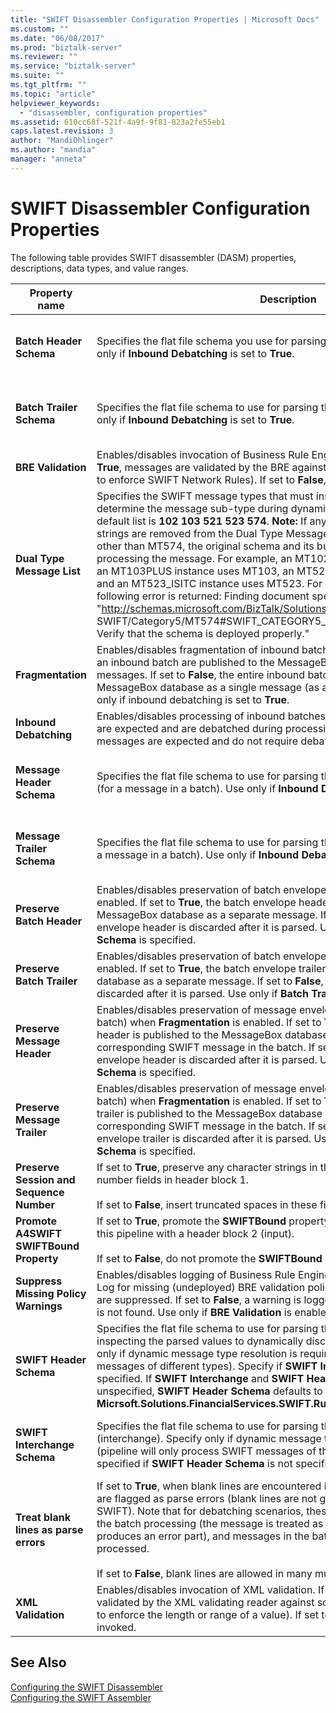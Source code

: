 ```yaml
---
title: "SWIFT Disassembler Configuration Properties | Microsoft Docs"
ms.custom: ""
ms.date: "06/08/2017"
ms.prod: "biztalk-server"
ms.reviewer: ""
ms.service: "biztalk-server"
ms.suite: ""
ms.tgt_pltfrm: ""
ms.topic: "article"
helpviewer_keywords: 
  - "disassembler, configuration properties"
ms.assetid: 610cc68f-521f-4a9f-9f81-823a2fe55eb1
caps.latest.revision: 3
author: "MandiOhlinger"
ms.author: "mandia"
manager: "anneta"
---
```

# SWIFT Disassembler Configuration Properties
The following table provides SWIFT disassembler (DASM) properties, descriptions, data types, and value ranges.  
  
|Property name|Description|Data type|Value range|  
|-------------------|-----------------|---------------|-----------------|  
|**Batch Header Schema**|Specifies the flat file schema you use for parsing the batch envelope header. Use only if **Inbound Debatching** is set to **True**.|String|None or any deployed schema name|  
|**Batch Trailer Schema**|Specifies the flat file schema to use for parsing the batch envelope trailer. Use only if **Inbound Debatching** is set to **True**.|String|None or any deployed schema name|  
|**BRE Validation**|Enables/disables invocation of Business Rule Engine (BRE) validation. If set to **True**, messages are validated by the BRE against deployed policies (for example, to enforce SWIFT Network Rules). If set to **False**, BRE validation is not invoked.|Boolean|True, False|  
|**Dual Type Message List**|Specifies the SWIFT message types that must inspect a second header field to determine the message sub-type during dynamic message type resolution. The default list is **102 103 521 523 574**. **Note:**  If any or all of the message-type strings are removed from the Dual Type Message List, then for all messages other than MT574, the original schema and its business rules are used in processing the message. For example, an MT102 PLUS instance uses MT102, an MT103PLUS instance uses MT103, an MT521_ISITC instance uses MT521, and an MT523_ISITC instance uses MT523. For all MT574 instances, the following error is returned: Finding document specification by message type "http://schemas.microsoft.com/BizTalk/Solutions/FinancialServices/ SWIFT/Category5/MT574#SWIFT_CATEGORY5_MT574_Interchange" failed. Verify that the schema is deployed properly."|String|Space-separated list of 3-digit numbers|  
|**Fragmentation**|Enables/disables fragmentation of inbound batches. If set to **True**, messages in an inbound batch are published to the MessageBox database as separate messages. If set to **False**, the entire inbound batch is published to the MessageBox database as a single message (as an exact copy of the input). Use only if inbound debatching is set to **True**.|Boolean|True, False|  
|**Inbound Debatching**|Enables/disables processing of inbound batches. If set to **True**, inbound batches are expected and are debatched during processing. If set to **False**, single messages are expected and do not require debatching.|Boolean|True, False|  
|**Message Header Schema**|Specifies the flat file schema to use for parsing the message envelope header (for a message in a batch). Use only if **Inbound Debatching** is set to **True**.|String|None or any deployed schema name|  
|**Message Trailer Schema**|Specifies the flat file schema to use for parsing the message envelope trailer (for a message in a batch). Use only if **Inbound Debatching** is set to **True**.|String|None or any deployed schema name|  
|**Preserve Batch Header**|Enables/disables preservation of batch envelope header when **Fragmentation** is enabled. If set to **True**, the batch envelope header is published to the MessageBox database as a separate message. If set to **False**, the batch envelope header is discarded after it is parsed. Use only if **Batch Header Schema** is specified.|Boolean|True, False|  
|**Preserve Batch Trailer**|Enables/disables preservation of batch envelope trailer when **Fragmentation** is enabled. If set to **True**, the batch envelope trailer is published to the MessageBox database as a separate message. If set to **False**, the batch envelope trailer is discarded after it is parsed. Use only if **Batch Trailer Schema** is specified.|Boolean|True, False|  
|**Preserve Message Header**|Enables/disables preservation of message envelope header (for a message in a batch) when **Fragmentation** is enabled. If set to **True**, the message envelope header is published to the MessageBox database in the header part of the corresponding SWIFT message in the batch. If set to **False**, the message envelope header is discarded after it is parsed. Use only if **Message Header Schema** is specified.|Boolean|True, False|  
|**Preserve Message Trailer**|Enables/disables preservation of message envelope trailer (for a message in a batch) when **Fragmentation** is enabled. If set to **True**, the message envelope trailer is published to the MessageBox database in the trailer part of the corresponding SWIFT message in the batch. If set to **False**, the message envelope trailer is discarded after it is parsed. Use only if **Message Trailer Schema** is specified.|Boolean|True, False|  
|**Preserve Session and Sequence Number**|If set to **True**, preserve any character strings in the session and sequence-number fields in header block 1.<br /><br /> If set to **False**, insert truncated spaces in these fields.|Boolean|True, False|  
|**Promote A4SWIFT SWIFTBound Property**|If set to **True**, promote the **SWIFTBound** property for messages received through this pipeline with a header block 2 (input).<br /><br /> If set to **False**, do not promote the **SWIFTBound** property in any case.|Boolean|True, False|  
|**Suppress Missing Policy Warnings**|Enables/disables logging of Business Rule Engine (BRE) warnings in the Event Log for missing (undeployed) BRE validation policies. If set to **True**, the warnings are suppressed. If set to **False**, a warning is logged every time a validation policy is not found. Use only if **BRE Validation** is enabled.|Boolean|True, False|  
|**SWIFT Header Schema**|Specifies the flat file schema to use for parsing the SWIFT message header and inspecting the parsed values to dynamically discover the message type. Specify only if dynamic message type resolution is required (pipeline will process SWIFT messages of different types). Specify if **SWIFT Interchange Schema** is not specified. If **SWIFT Interchange** and **SWIFT Header Schema** are both unspecified, **SWIFT Header Schema** defaults to **Micrsoft.Solutions.FinancialServices.SWIFT.RuntimeSchemas.HeaderSchema**.|String|None or any deployed schema name|  
|**SWIFT Interchange Schema**|Specifies the flat file schema to use for parsing the entire SWIFT message (interchange). Specify only if dynamic message type resolution is not required (pipeline will only process SWIFT messages of the specified type). Must be specified if **SWIFT Header Schema** is not specified.|String|None or any deployed schema name|  
|**Treat blank lines as parse errors**|If set to **True**, when blank lines are encountered in many multi-line fields, these are flagged as parse errors (blank lines are not good practice according to SWIFT). Note that for debatching scenarios, these parse errors do NOT terminate the batch processing (the message is treated as a message in error and produces an error part), and messages in the batch without errors are properly processed.<br /><br /> If set to **False**, blank lines are allowed in many multi-line fields.|Boolean|True, False|  
|**XML Validation**|Enables/disables invocation of XML validation. If set to **True**, messages are validated by the XML validating reader against schema constraints (for example, to enforce the length or range of a value). If set to **False**, XML validation is not invoked.|Boolean|True, False|  
  
## See Also  
 [Configuring the SWIFT Disassembler](../../adapters-and-accelerators/accelerator-swift/configuring-the-swift-disassembler.md)   
 [Configuring the SWIFT Assembler](../../adapters-and-accelerators/accelerator-swift/configuring-the-swift-assembler.md)